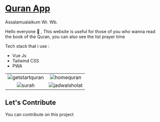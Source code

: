 # <a href="https://app-quran.netlify.app/">Quran App<a/>

Assalamualaikum Wr. Wb. 

  Hello everyone 👋 , This website is useful for those of you who wanna read the book of the Quran, you can also see the list prayer time
  
  Tech stack that i use :
  - Vue Js
  - Tailwind CSS
  - PWA
    
| | |
|:-------------------------:|:-------------------------:|
|![getstartquran](https://user-images.githubusercontent.com/91861324/163695400-0f7ea7ae-5ce6-45b5-b7c3-3601503c96e9.png)|![homequran](https://user-images.githubusercontent.com/91861324/163695404-ad7b7bb0-bbe4-4424-815c-e973e1eedfd5.png)|
|![surah](https://user-images.githubusercontent.com/91861324/163695413-89378a38-af65-427f-9009-3f8cf84ec6be.png)|![jadwalsholat](https://user-images.githubusercontent.com/91861324/163695441-507b2fa6-6594-44aa-b159-7e990d70acad.png)|

## Let's Contribute
You can contribute on this project
